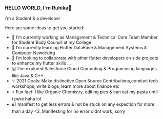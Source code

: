 ### HELLO WORLD, I'm Ruhika👋
I'm a Student & a developer



Here are some ideas to get you started:

- 🔭 I’m currently working as Management & Technical Core Team Member for Student Body Council at my College
- 🌱 I’m currently learning Flutter,DataBase & Management Systems & Computer Neworking
- 👯 I’m looking to collaborate with other flutter developers on side projects to enhance my flutter skills ...
- 💻 I’ve explored Salesforce Cloud Computing & Programming languages like Java & C++ 
- ✨ 2021 Goals: Make distinctive Open Source Contributions,conduct tech workshops, write blogs, learn more about finance etc
- ⚡ Fun fact: I like Organic Chemistry, editing pics & can eat my pasta until i puke haha lol
- 🕯️ I manifest to  get less errors & not be stuck on any expection for more than a day <3. Manifesting for no error didnt work, sorry
 
 
 
